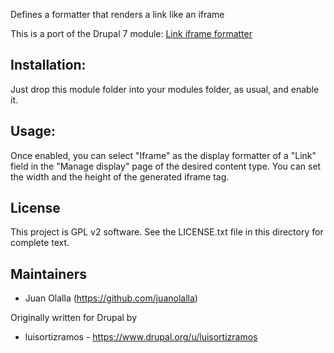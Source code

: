 Defines a formatter that renders a link like an iframe

This is a port of the Drupal 7 module: [Link iframe formatter](https://www.drupal.org/project/link_iframe_formatter)

Installation:
-------------

Just drop this module folder into your modules folder, as usual, and enable it.

Usage:
------

Once enabled, you can select "Iframe" as the display formatter of a "Link"
field in the "Manage display" page of the desired content type. You can set the
width and the height of the generated iframe tag.

License
-------

This project is GPL v2 software. See the LICENSE.txt file in this directory for
complete text.


Maintainers
-----------

- Juan Olalla (https://github.com/juanolalla)

Originally written for Drupal by
- luisortizramos - https://www.drupal.org/u/luisortizramos
